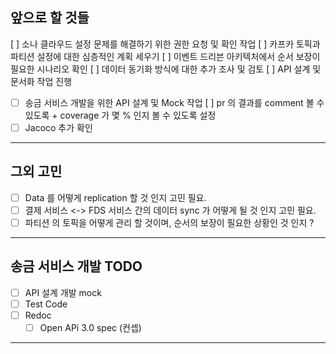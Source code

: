 ## 앞으로 할 것들
[ ] 소나 클라우드 설정 문제를 해결하기 위한 권한 요청 및 확인 작업
[ ] 카프카 토픽과 파티션 설정에 대한 심층적인 계획 세우기
[ ] 이벤트 드리븐 아키텍처에서 순서 보장이 필요한 시나리오 확인
[ ] 데이터 동기화 방식에 대한 추가 조사 및 검토
[ ] API 설계 및 문서화 작업 진행
  - [ ] 송금 서비스 개발을 위한 API 설계 및 Mock 작업
[ ] pr 의 결과를 comment 볼 수 있도록 + coverage 가 몇 % 인지 볼 수 있도록 설정
  - [ ] Jacoco 추가 확인
---

## 그외 고민
- [ ] Data 를 어떻게 replication 할 것 인지 고민 필요.
- [ ] 결제 서비스 <-> FDS 서비스 간의 데이터 sync 가 어떻게 될 것 인지 고민 필요.
- [ ] 파티션 의 토픽을 어떻게 관리 할 것이며, 순서의 보장이 필요한 상황인 것 인지 ?
---

## 송금 서비스 개발 TODO
- [ ] API 설계 개발 mock 
- [ ] Test Code 
- [ ] Redoc 
  - [ ] Open APi 3.0 spec (컨셉)
---

